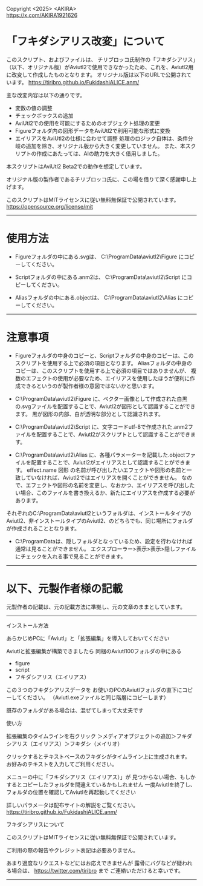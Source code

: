 Copyright \<2025> \<AKIRA>  
https://x.com/AKIRA1921626

# 「フキダシアリス改変」について

このスクリプト、およびファイルは、
チリブロッコ氏制作の「フキダシアリス」（以下、オリジナル版）がAviutl2で使用できなかったため、これを、Aviutl2用に改変して作成したものとなります。
オリジナル版は以下のURLで公開されています。
https://tiribro.github.io/FukidashiALICE.anm/

主な改変内容は以下の通りです。
- 変数の値の調整
- チェックボックスの追加
- AviUtl2での使用を可能にするためのオブジェクト処理の変更
- Figureフォルダ内の図形データをAviUtl2で利用可能な形式に変換
- エイリアスをAviUtl2の仕様に合わせて調整
処理のロジック自体は、条件分岐の追加を除き、オリジナル版から大きく変更していません。
また、本スクリプトの作成にあたっては、AIの助力を大きく借用しました。

本スクリプトはAviUtl2 Beta2での動作を想定しています。

オリジナル版の製作者であるチリブロッコ氏に、この場を借りて深く感謝申し上げます。

このスクリプトはMITライセンスに従い無料無保証で公開されています。
https://opensource.org/license/mit

-----

# 使用方法

- Figureフォルダの中にある.svgは、
C:\ProgramData\aviutl2\Figure
にコピーしてください。

- Scriptフォルダの中にある.anm2は、
C:\ProgramData\aviutl2\Script
にコピーしてください。

- Aliasフォルダの中にある.objectは、
C:\ProgramData\aviutl2\Alias
にコピーしてください。

-----

# 注意事項

- Figureフォルダの中身のコピーと、Scriptフォルダの中身のコピーは、このスクリプトを使用する上で必須の項目となります。
Aliasフォルダの中身のコピーは、このスクリプトを使用する上で必須の項目ではありませんが、
複数のエフェクトの使用が必要なため、エイリアスを使用したほうが便利に作成できるというのが製作者様の意図ではないかと思います。

- C:\ProgramData\aviutl2\Figure
に、ベクター画像として作成された白黒の.svgファイルを配置することで、Aviutl2が図形として認識することができます。
黒が図形の内部、白が透明な部分として認識されます。

- C:\ProgramData\aviutl2\Script
に、文字コードutf-8で作成された.anm2ファイルを配置することで、Aviutl2がスクリプトとして認識することができます。

- C:\ProgramData\aviutl2\Alias
に、各種パラメーターを記載した.objectファイルを配置することで、Aviutl2がエイリアスとして認識することができます。
effect.name
図形
の名前が呼び出したいエフェクトや図形の名前と一致していなければ、Aviutl2ではエイリアスを開くことができません。
なので、エフェクトや図形の名前を変更し、なおかつ、エイリアスを呼び出したい場合、このファイルを書き換えるか、新たにエイリアスを作成する必要があります。

それぞれのC:\ProgramData\aviutl2というフォルダは、インストールタイプのAviutl2、非インストールタイプのAviutl2、のどちらでも、同じ場所にフォルダが作成されることとなります。

- C:\ProgramDataは、隠しフォルダとなっているため、設定を行わなければ通常は見ることができません。
エクスプローラー>表示>表示>隠しファイル
にチェックを入れる事で見ることができます。

------

# 以下、元製作者様の記載
元製作者の記載は、元の記載方法に準拠し、元の文章のままとしています。

-----


インストール方法

あらかじめPCに「Aviutl」と「拡張編集」を導入しておいてください

Aviutlと拡張編集が構築できましたら
同梱のAviutl100フォルダの中にある

- figure
- script
- フキダシアリス（エイリアス）

この３つのフキダシアリスデータを
お使いのPCのAviutlフォルダの直下にコピーしてください。
（Aviutl.exeファイルと同じ階層にコピーします）

既存のフォルダがある場合は、混ぜてしまって大丈夫です

使い方

拡張編集のタイムラインを右クリック
＞メディアオブジェクトの追加＞フキダシアリス（エイリアス）＞フキダシ（メイリオ）

クリックするとテキストベースのフキダシがタイムライン上に生成されます。
お好みのテキストを入力してご利用ください。

メニューの中に「フキダシアリス（エイリアス）」が
見つからない場合、もしかするとコピーしたフォルダを間違えているかもしれません
一度Aviutlを終了し、フォルダの位置を確認してAviutlを再起動してください

詳しいパラメータは配布サイトの解説をご覧ください。
https://tiribro.github.io/FukidashiALICE.anm/


フキダシアリスについて

このスクリプトはMITライセンスに従い無料無保証で公開されています。

ご利用の際の報告やクレジット表記は必要ありません。

あまり過度なリクエストなどにはお応えできませんが
露骨にバグなどが疑われる場合は、 https://twitter.com/tiribro まで
ご連絡いただけると幸いです。

-----